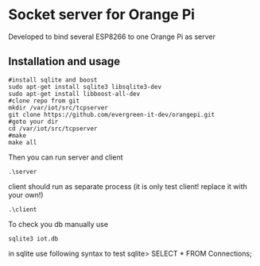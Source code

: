 Socket server for Orange Pi
===

Developed to bind several ESP8266 to one Orange Pi as server

Installation and usage
---

```
#install sqlite and boost
sudo apt-get install sqlite3 libsqlite3-dev 
sudo apt-get install libboost-all-dev
#clone repo from git
mkdir /var/iot/src/tcpserver
git clone https://github.com/evergreen-it-dev/orangepi.git
#goto your dir
cd /var/iot/src/tcpserver
#make
make all
```

Then you can run server and client

```
.\server
```
client should run as separate process (it is only test client! replace it with your own!)
```
.\client
```

To check you db manually use

```
sqlite3 iot.db
```
in sqlite use following syntax to test
sqlite> SELECT * FROM Connections;



